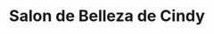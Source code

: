 ---
title: "Salon de Belleza de Cindy"
url: /dulce-nombre/salon-de-belleza-de-cindy/
shop: cosméticos
---